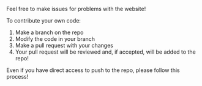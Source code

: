 Feel free to make issues for problems with the website!

To contribute your own code:
1. Make a branch on the repo
2. Modify the code in your branch
3. Make a pull request with your changes
4. Your pull request will be reviewed and, if accepted, will be added to the repo!

Even if you have direct access to push to the repo, please follow this process!
